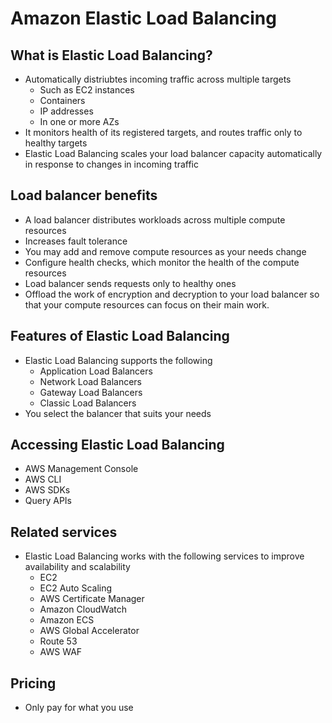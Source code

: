 # Amazon Elastic Load Balancing

## What is Elastic Load Balancing?

* Automatically distriubtes incoming traffic across multiple targets
  * Such as EC2 instances
  * Containers
  * IP addresses
  * In one or more AZs
* It monitors health of its registered targets, and routes traffic only to healthy targets
* Elastic Load Balancing scales your load balancer capacity automatically in response to changes in incoming traffic

## Load balancer benefits

* A load balancer distributes workloads across multiple compute resources
* Increases fault tolerance
* You may add and remove compute resources as your needs change
* Configure health checks, which monitor the health of the compute resources
* Load balancer sends requests only to healthy ones
* Offload the work of encryption and decryption to your load balancer so that your compute resources can focus on their main work.

## Features of Elastic Load Balancing

* Elastic Load Balancing supports the following
  * Application Load Balancers
  * Network Load Balancers
  * Gateway Load Balancers
  * Classic Load Balancers
* You select the balancer that suits your needs

## Accessing Elastic Load Balancing

* AWS Management Console
* AWS CLI
* AWS SDKs
* Query APIs

## Related services

* Elastic Load Balancing works with the following services to improve availability and scalability
  * EC2
  * EC2 Auto Scaling
  * AWS Certificate Manager
  * Amazon CloudWatch
  * Amazon ECS
  * AWS Global Accelerator
  * Route 53
  * AWS WAF

## Pricing

* Only pay for what you use
